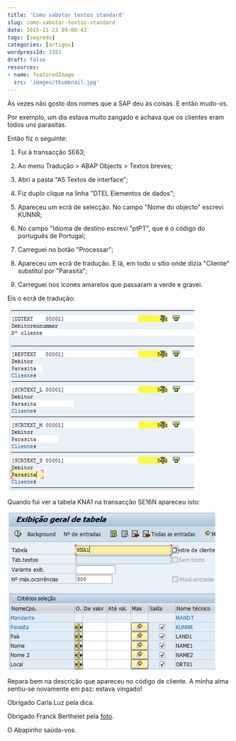 ```yaml
---
title: 'Como sabotar textos standard'
slug: como-sabotar-textos-standard
date: 2015-11-23 09:00:43
tags: [segredo]
categories: [artigos]
wordpressId: 3281
draft: false
resources:
- name: featuredImage
  src: 'images/thumbnail.jpg'
---
```

Às vezes não gosto dos nomes que a SAP deu às coisas. E então mudo-os.

Por exemplo, um dia estava muito zangado e achava que os clientes eram todos uns parasitas.

Então fiz o seguinte:

<!--more-->

  1. Fui à transacção SE63;

  2. Ao menu Tradução > ABAP Objects > Textos breves;

  3. Abri a pasta "A5 Textos de interface";

  4. Fiz duplo clique na linha "DTEL Elementos de dados";

  5. Apareceu um ecrã de selecção. No campo "Nome do objecto" escrevi KUNNR;

  6. No campo "Idioma de destino escrevi "ptPT", que é o código do português de Portugal;

  7. Carreguei no botão "Processar";

  8. Apareceu um ecrã de tradução. E lá, em todo o sítio onde dizia "Cliente" substituí por "Parasita";

  9. Carreguei nos ícones amarelos que passaram a verde e gravei.

Eis o ecrã de tradução:

[![se63_clientes_parasitas][1]][1]

Quando fui ver a tabela KNA1 na transacção SE16N apareceu isto:

[![se16n_clientes_parasitas][2]][2]

Repara bem na descrição que apareceu no código de cliente. A minha alma sentiu-se novamente em paz: estava vingado!

Obrigado Carla Luz pela dica.

Obrigado Franck Berthelet pela [foto][3].

O Abapinho saúda-vos.

   [1]: images/se63_clientes_parasitas.png
   [2]: images/se16n_clientes_parasitas.png
   [3]: https://www.flickr.com/photos/bigot44/16005934118
